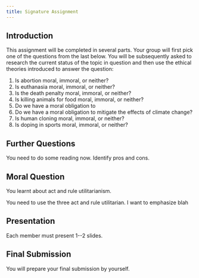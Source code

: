 ```yaml
---
title: Signature Assignment
---
```


## Introduction

This assignment will be completed in several parts. Your group will first pick one of the questions from the last below. You will be subsequently asked to research the current status of the topic in question and then use the ethical theories introduced to answer the question:

1. Is abortion moral, immoral, or neither?  
2. Is euthanasia moral, immoral, or neither? 3. Is the death penalty moral, immoral, or neither? 
4. Is killing animals for food moral, immoral, or neither? 4. Do we have a moral obligation to 
5. Do we have a moral obligation to mitigate the effects of climate change? 
6. Is human cloning moral, immoral, or neither?
7. Is doping in sports moral, immoral, or neither? 

## Further Questions

You need to do some reading now. Identify pros and cons. 


## Moral Question

You learnt about act and rule utilitarianism. 

You need to use the three act and rule utilitarian. I want to emphasize blah


## Presentation

Each member must present 1--2 slides. 

## Final Submission

You will prepare your final submission by yourself. 